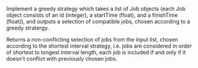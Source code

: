 Implement a greedy strategy which takes a list of Job objects (each Job object consists of an id (integer), a startTime (float), and a finishTime (float)), and outputs a selection of compatible jobs, chosen according to a greedy stratergy.

Returns a non-conflicting selection of jobs from the input list, chosen according to the shortest interval strategy, i.e. jobs are considered in order of shortest to longest interval length, each job is included if and only if it doesn't conflict with previously chosen jobs.
